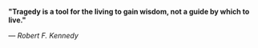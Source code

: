 **"Tragedy is a tool for the living to gain wisdom, not a guide by which to live."**

— _Robert F. Kennedy_
